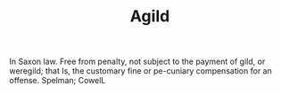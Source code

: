 ---
title: Agild
letter: A
permalink: "/definitions/bld-agild.html"
body: In Saxon law. Free from penalty, not subject to the payment of gild, or weregild;
  that Is, the customary fine or pe-cuniary compensation for an offense. Spelman;
  CowelL
published_at: '2018-07-07'
source: Black's Law Dictionary 2nd Ed (1910)
layout: post
---